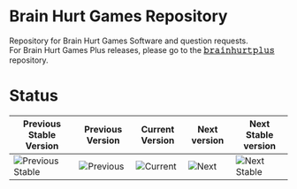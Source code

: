 # Brain Hurt Games Repository

Repository for Brain Hurt Games Software and question requests.<br>
For Brain Hurt Games Plus releases, please go to the [**𝚋𝚛𝚊𝚒𝚗𝚑𝚞𝚛𝚝𝚙𝚕𝚞𝚜**](https://github.com/larrystudios/brainhurtplus) repository.


# Status

|Previous Stable Version|Previous Version|Current Version|Next version|Next Stable version|
|-|-|-|-|-|
|![Previous Stable](https://img.shields.io/badge/Previous%20Stable%20Version-v2‒anniversary-f80.svg)|![Previous](https://img.shields.io/badge/Previous%20Version-v2.5.0‒beta.8-yellow.svg)|![Current](https://img.shields.io/badge/Current%20Version-v2.5.0‒beta.9-brightgreen.svg)|![Next](https://img.shields.io/badge/Next%20Version-v2.5.0‒beta.10-blue.svg)|![Next Stable](https://img.shields.io/badge/Next%20Stable%20Version-v2.5.0-blueviolet.svg)

